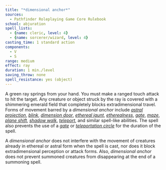```yaml
---
title: "*dimensional anchor*"
sources:
  - Pathfinder Roleplaying Game Core Rulebook
school: abjuration
spell_lists:
  - {name: cleric, level: 4}
  - {name: sorcerer/wizard, level: 4}
casting_time: 1 standard action
components:
  - V
  - S
range: medium
effect: ray
duration: 1 min./level
saving_throw: none
spell_resistance: yes (object)
---
```


A green ray springs from your hand. You must make a ranged touch attack to hit the target. Any creature or object struck by the ray is covered with a shimmering emerald field that completely blocks extradimensional travel. Forms of movement barred by a *dimensional anchor* include [*astral projection*](/spells/astral-projection/), [*blink*](/spells/blink/), [*dimension door*](/spells/dimension-door/), [*ethereal jaunt*](/spells/ethereal-jaunt/), [*etherealness*](/spells/etherealness/), [*gate*](/spells/gate/), [*maze*](/spells/maze/), [*plane shift*](/spells/plane-shift/), [*shadow walk*](/spells/shadow-walk/), [*teleport*](/spells/teleport/), and similar spell-like abilities. The spell also prevents the use of a [*gate*](/spells/gate/) or [*teleportation circle*](/spells/teleportation-circle/) for the duration of the spell.

A *dimensional anchor* does not interfere with the movement of creatures already in ethereal or astral form when the spell is cast, nor does it block extradimensional perception or attack forms. Also, *dimensional anchor* does not prevent summoned creatures from disappearing at the end of a summoning spell.

